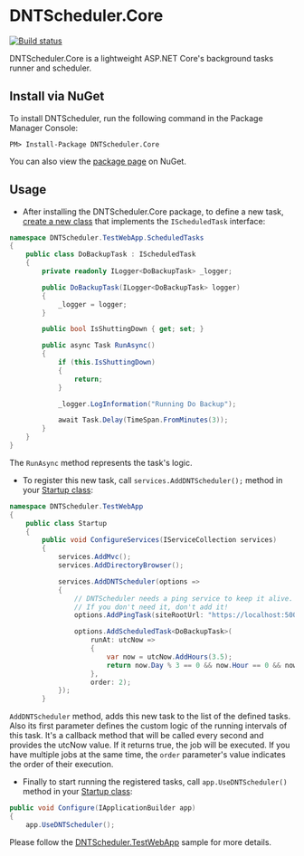 # DNTScheduler.Core

[![Build status](https://ci.appveyor.com/api/projects/status/x1r05odufaqgb1uq?svg=true)](https://ci.appveyor.com/project/VahidN/dntscheduler-core)

DNTScheduler.Core is a lightweight ASP.NET Core's background tasks runner and scheduler.

## Install via NuGet

To install DNTScheduler, run the following command in the Package Manager Console:

```
PM> Install-Package DNTScheduler.Core
```

You can also view the [package page](http://www.nuget.org/packages/DNTScheduler.Core/) on NuGet.

## Usage

- After installing the DNTScheduler.Core package, to define a new task, [create a new class](/src/DNTScheduler.TestWebApp/ScheduledTasks/) that implements the `IScheduledTask` interface:

```csharp
namespace DNTScheduler.TestWebApp.ScheduledTasks
{
    public class DoBackupTask : IScheduledTask
    {
        private readonly ILogger<DoBackupTask> _logger;

        public DoBackupTask(ILogger<DoBackupTask> logger)
        {
            _logger = logger;
        }

        public bool IsShuttingDown { get; set; }

        public async Task RunAsync()
        {
            if (this.IsShuttingDown)
            {
                return;
            }

            _logger.LogInformation("Running Do Backup");

            await Task.Delay(TimeSpan.FromMinutes(3));
        }
    }
}
```

The `RunAsync` method represents the task's logic.

- To register this new task, call `services.AddDNTScheduler();` method in your [Startup class](/src/DNTScheduler.TestWebApp/Startup.cs):

```csharp
namespace DNTScheduler.TestWebApp
{
    public class Startup
    {
        public void ConfigureServices(IServiceCollection services)
        {
            services.AddMvc();
            services.AddDirectoryBrowser();

            services.AddDNTScheduler(options =>
            {
                // DNTScheduler needs a ping service to keep it alive.
                // If you don't need it, don't add it!
                options.AddPingTask(siteRootUrl: "https://localhost:5001");

                options.AddScheduledTask<DoBackupTask>(
                    runAt: utcNow =>
                    {
                        var now = utcNow.AddHours(3.5);
                        return now.Day % 3 == 0 && now.Hour == 0 && now.Minute == 1 && now.Second == 1;
                    },
                    order: 2);
            });
        }
```

`AddDNTScheduler` method, adds this new task to the list of the defined tasks. Also its first parameter defines the custom logic of the running intervals of this task. It's a callback method that will be called every second and provides the utcNow value. If it returns true, the job will be executed.
If you have multiple jobs at the same time, the `order` parameter's value indicates the order of their execution.

- Finally to start running the registered tasks, call `app.UseDNTScheduler()` method in your [Startup class](/src/DNTScheduler.TestWebApp/Startup.cs):

```csharp
public void Configure(IApplicationBuilder app)
{
    app.UseDNTScheduler();
```

Please follow the [DNTScheduler.TestWebApp](/src/DNTScheduler.TestWebApp) sample for more details.
